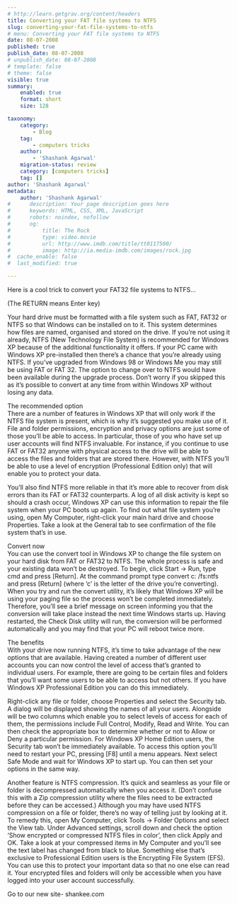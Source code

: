 ```yaml
---
# http://learn.getgrav.org/content/headers
title: Converting your FAT file systems to NTFS
slug: converting-your-fat-file-systems-to-ntfs
# menu: Converting your FAT file systems to NTFS
date: 08-07-2008
published: true
publish_date: 08-07-2008
# unpublish_date: 08-07-2008
# template: false
# theme: false
visible: true
summary:
    enabled: true
    format: short
    size: 128

taxonomy:
    category:
        - Blog
    tag:
        - computers tricks
    author:
        - 'Shashank Agarwal'
    migration-status: review
    category: [computers tricks]
    tag: []
author: 'Shashank Agarwal'
metadata:
    author: 'Shashank Agarwal'
#      description: Your page description goes here
#      keywords: HTML, CSS, XML, JavaScript
#      robots: noindex, nofollow
#      og:
#          title: The Rock
#          type: video.movie
#          url: http://www.imdb.com/title/tt0117500/
#          image: http://ia.media-imdb.com/images/rock.jpg
#  cache_enable: false
#  last_modified: true

---
```


Here is a cool trick to convert your FAT32 file systems to NTFS…

(The RETURN means Enter key)

Your hard drive must be formatted with a file system such as FAT, FAT32 or NTFS so that Windows can be installed on to it. This system determines how files are named, organised and stored on the drive. If you’re not using it already, NTFS (New Technology File System) is recommended for Windows XP because of the additional functionality it offers. If your PC came with Windows XP pre-installed then there’s a chance that you’re already using NTFS. If you’ve upgraded from Windows 98 or Windows Me you may still be using FAT or FAT 32. The option to change over to NTFS would have been available during the upgrade process. Don’t worry if you skipped this as it’s possible to convert at any time from within Windows XP without losing any data.

  
The recommended option  
There are a number of features in Windows XP that will only work if the NTFS file system is present, which is why it’s suggested you make use of it. File and folder permissions, encryption and privacy options are just some of those you’ll be able to access. In particular, those of you who have set up user accounts will find NTFS invaluable. For instance, if you continue to use FAT or FAT32 anyone with physical access to the drive will be able to access the files and folders that are stored there. However, with NTFS you’ll be able to use a level of encryption (Professional Edition only) that will enable you to protect your data.

You’ll also find NTFS more reliable in that it’s more able to recover from disk errors than its FAT or FAT32 counterparts. A log of all disk activity is kept so should a crash occur, Windows XP can use this information to repair the file system when your PC boots up again. To find out what file system you’re using, open My Computer, right-click your main hard drive and choose Properties. Take a look at the General tab to see confirmation of the file system that’s in use.

Convert now  
You can use the convert tool in Windows XP to change the file system on your hard disk from FAT or FAT32 to NTFS. The whole process is safe and your existing data won’t be destroyed. To begin, click Start -> Run, type cmd and press [Return]. At the command prompt type convert c: /fs:ntfs and press [Return] (where ‘c’ is the letter of the drive you’re converting). When you try and run the convert utility, it’s likely that Windows XP will be using your paging file so the process won’t be completed immediately. Therefore, you’ll see a brief message on screen informing you that the conversion will take place instead the next time Windows starts up. Having restarted, the Check Disk utility will run, the conversion will be performed automatically and you may find that your PC will reboot twice more.

The benefits  
With your drive now running NTFS, it’s time to take advantage of the new options that are available. Having created a number of different user accounts you can now control the level of access that’s granted to individual users. For example, there are going to be certain files and folders that you’ll want some users to be able to access but not others. If you have Windows XP Professional Edition you can do this immediately.

Right-click any file or folder, choose Properties and select the Security tab. A dialog will be displayed showing the names of all your users. Alongside will be two columns which enable you to select levels of access for each of them, the permissions include Full Control, Modify, Read and Write. You can then check the appropriate box to determine whether or not to Allow or Deny a particular permission. For Windows XP Home Edition users, the Security tab won’t be immediately available. To access this option you’ll need to restart your PC, pressing [F8] until a menu appears. Next select Safe Mode and wait for Windows XP to start up. You can then set your options in the same way.

Another feature is NTFS compression. It’s quick and seamless as your file or folder is decompressed automatically when you access it. (Don’t confuse this with a Zip compression utility where the files need to be extracted before they can be accessed.) Although you may have used NTFS compression on a file or folder, there’s no way of telling just by looking at it. To remedy this, open My Computer, click Tools -> Folder Options and select the View tab. Under Advanced settings, scroll down and check the option ‘Show encrypted or compressed NTFS files in color’, then click Apply and OK. Take a look at your compressed items in My Computer and you’ll see the text label has changed from black to blue. Something else that’s exclusive to Professional Edition users is the Encrypting File System (EFS). You can use this to protect your important data so that no one else can read it. Your encrypted files and folders will only be accessible when you have logged into your user account successfully.

Go to our new site- shankee.com
